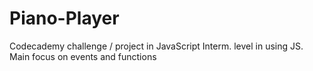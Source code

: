 # Piano-Player
Codecademy challenge / project in JavaScript
Interm. level in using JS.
Main focus on events and functions

